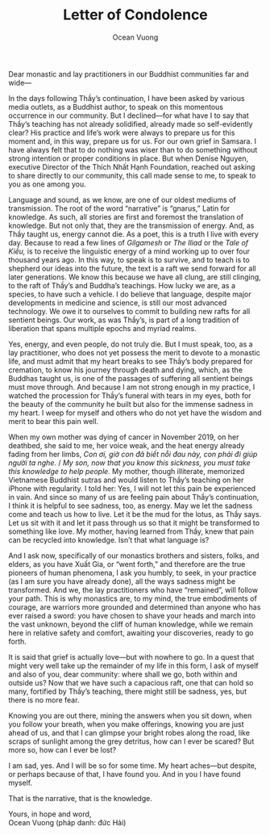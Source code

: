 ﻿---
title: Letter of Condolence
author: Ocean Vuong
---

Dear monastic and lay practitioners in our Buddhist communities far and wide—

In the days following Thầy’s continuation, I have been asked by various media outlets, as a Buddhist author, to speak on this momentous occurrence in our community. But I declined—for what have I to say that Thầy’s teaching has not already solidified, already made so self-evidently clear? His practice and life’s work were always to prepare us for this moment and, in this way, prepare us for us. For our own grief in Samsara. I have always felt that to do nothing was wiser than to do something without strong intention or proper conditions in place. But when Denise Nguyen, executive Director of the Thích Nhất Hạnh Foundation, reached out asking to share directly to our community, this call made sense to me, to speak to you as one among you. 

Language and sound, as we know, are one of our oldest mediums of transmission. The root of the word “narrative” is “gnarus,” Latin for knowledge. As such, all stories are first and foremost the translation of knowledge. But not only that, they are the transmission of energy. And, as Thầy taught us, energy cannot die. As a poet, this is a truth I live with every day. Because to read a few lines of *Gilgamesh* or *The Iliad* or the *Tale of Kiều,* is to receive the linguistic energy of a mind working up to over four thousand years ago. In this way, to speak is to survive, and to teach is to shepherd our ideas into the future, the text is a raft we send forward for all later generations. We know this because we have all clung, are still clinging, to the raft of Thầy’s and Buddha’s teachings. How lucky we are, as a species, to have such a vehicle. I do believe that language, despite major developments in medicine and science, is still our most advanced technology. We owe it to ourselves to commit to building new rafts for all sentient beings. Our work, as was Thầy’s, is part of a long tradition of liberation that spans multiple epochs and myriad realms. 

Yes, energy, and even people, do not truly die. But I must speak, too, as a lay practitioner, who does not yet possess the merit to devote to a monastic life, and must admit that my heart breaks to see Thầy’s body prepared for cremation, to know his journey through death and dying, which, as the Buddhas taught us, is one of the passages of suffering all sentient beings must move through. And because I am not strong enough in my practice, I watched the procession for Thầy’s funeral with tears in my eyes, both for the beauty of the community he built but also for the immense sadness in my heart. I weep for myself and others who do not yet have the wisdom and merit to bear this pain well. 

When my own mother was dying of cancer in November 2019, on her deathbed, she said to me, her voice weak, and the heat energy already fading from her limbs, *Con ơi, giờ con đã biết nỗi đau này, con phải đi giúp người ta nghe.* / *My son, now that you know this sickness, you must take this knowledge to help people.* My mother, though illiterate, memorized Vietnamese Buddhist sutras and would listen to Thầy’s teaching on her iPhone with regularity. I told her: Yes, I will not let this pain be experienced in vain. And since so many of us are feeling pain about Thầy’s continuation, I think it is helpful to see sadness, too, as energy. May we let the sadness come and teach us how to live. Let it be the mud for the lotus, as Thầy says. Let us sit with it and let it pass through us so that it might be transformed to something like love. My mother, having learned from Thầy, knew that pain can be recycled into knowledge. Isn’t that what language is?

And I ask now, specifically of our monastics brothers and sisters, folks, and elders, as you have Xuất Gia, or “went forth,” and therefore are the true pioneers of human phenomena, I ask you humbly, to seek, in your practice (as I am sure you have already done), all the ways sadness might be transformed. And we, the lay practitioners who have “remained”, will follow your path. This is why monastics are, to my mind, the true embodiments of courage, are warriors more grounded and determined than anyone who has ever raised a sword: you have chosen to shave your heads and march into the vast unknown, beyond the cliff of human knowledge, while we remain here in relative safety and comfort, awaiting your discoveries, ready to go forth.

It is said that grief is actually love—but with nowhere to go. In a quest that might very well take up the remainder of my life in this form, I ask of myself and also of you, dear community: where shall we go, both within and outside us? Now that we have such a capacious raft, one that can hold so many, fortified by Thầy’s teaching, there might still be sadness, yes, but there is no more fear. 

Knowing you are out there, mining the answers when you sit down, when you follow your breath, when you make offerings, knowing you are just ahead of us, and that I can glimpse your bright robes along the road, like scraps of sunlight among the grey detritus, how can I ever be scared? But more so, how can I ever be lost?

I am sad, yes. And I will be so for some time. My heart aches—but despite, or perhaps because of that, I have found you. And in you I have found myself. 

That is the narrative, that is the knowledge. 

<p class="noIndent">Yours, in hope and word,<br/>
Ocean Vuong (pháp danh: đức Hải)</p>
